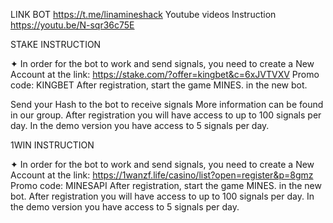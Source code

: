 LINK BOT https://t.me/linamineshack
Youtube videos Instruction https://youtu.be/N-sqr36c75E



STAKE INSTRUCTION 

✦ In order for the bot to work and send signals, you need to create a New Account at the link:
https://stake.com/?offer=kingbet&c=6xJVTVXV
Promo code: KINGBET
After registration, start the game MINES. in the new bot. 

Send your Hash to the bot to receive signals
More information can be found in our group.
After registration you will have access to up to 100 signals per day.
In the demo version you have access to 5 signals per day.

1WIN INSTRUCTION 

 ✦ In order for the bot to work and send signals, you need to create a New Account at the link:
https://1wanzf.life/casino/list?open=register&p=8gmz
Promo code: MINESAPI
After registration, start the game MINES. in the new bot. 
After registration you will have access to up to 100 signals per day.
In the demo version you have access to 5 signals per day.

